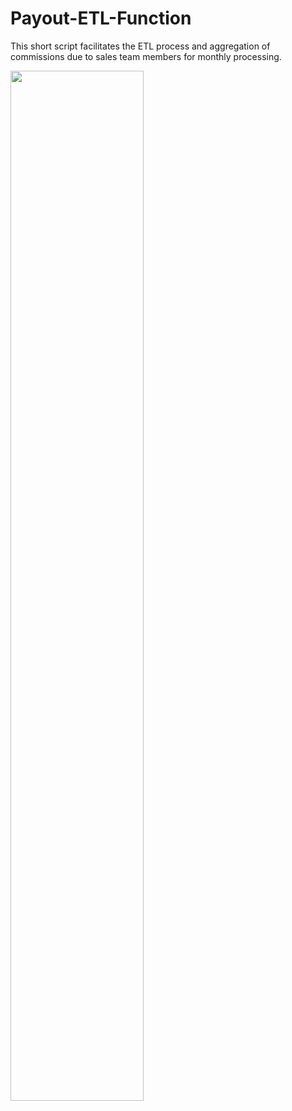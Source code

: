 # Payout-ETL-Function

This short script facilitates the ETL process and aggregation of commissions due to sales team members for monthly processing. 

<img src="data_reports/Resources/payout_script.png" width=65%>
